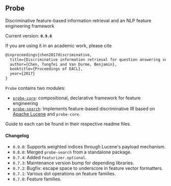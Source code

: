 ## Probe
Discriminative feature-based information retrieval and an NLP feature engineering framework

Current version: **`0.9.0`**

If you are using it in an academic work, please cite
```tex
@inproceedings{chen2017discriminative,
  title={Discriminative information retrieval for question answering sentence selection},
  author={Chen, Tongfei and Van Durme, Benjamin},
  booktitle={Proceedings of EACL},
  year={2017}
}
```

`Probe` contains two modules:
 - [`probe-core`](https://github.com/ctongfei/probe/tree/master/core): compositional, declarative framework for feature engineering
 - [`probe-search`](https://github.com/ctongfei/probe/tree/master/search): Implements feature-based discriminative IR based on [Apache Lucene](http://lucene.apache.org/) and `probe-core`.
 
 Guide to each can be found in their respective readme files.
 
 #### Changelog
 - `0.9.0`: Supports weighted indices through Lucene's payload mechanism.
 - `0.8.0`: Merged `probe-search` from a standalone package.
 - `0.7.4`: Added `Featurizer.optional`.
 - `0.7.3`: Maintenance version bump for depending libraries.
 - `0.7.2`: Bugfix: escape space to underscore in feature vector formatters.
 - `0.7.1`: Various dot operations on feature families.
 - `0.7.0`: Feature families.
